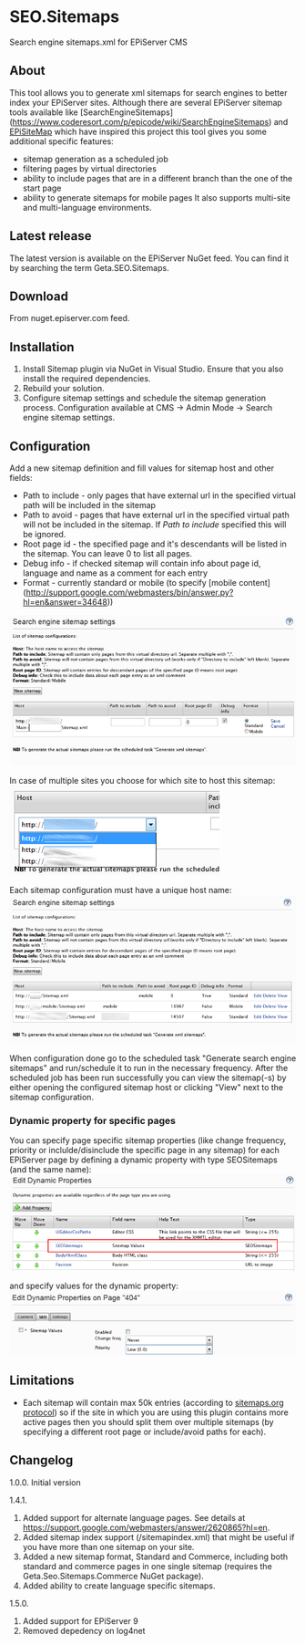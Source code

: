 SEO.Sitemaps
============

Search engine sitemaps.xml for EPiServer CMS

## About
This tool allows you to generate xml sitemaps for search engines to better index your EPiServer sites. Although there are several EPiServer sitemap tools available like [SearchEngineSitemaps] (https://www.coderesort.com/p/epicode/wiki/SearchEngineSitemaps) and [EPiSiteMap](http://episitemap.codeplex.com/) which have inspired this project this tool gives you some additional specific features:  
* sitemap generation as a scheduled job
* filtering pages by virtual directories
* ability to include pages that are in a different branch than the one of the start page
* ability to generate sitemaps for mobile pages
It also supports multi-site and multi-language environments.

## Latest release
The latest version is available on the EPiServer NuGet feed. You can find it by searching the term Geta.SEO.Sitemaps.

## Download
From nuget.episerver.com feed.

## Installation
1. Install Sitemap plugin via NuGet in Visual Studio. Ensure that you also install the required dependencies.
2. Rebuild your solution.
3. Configure sitemap settings and schedule the sitemap generation process. Configuration available at CMS ->  Admin Mode -> Search engine sitemap settings.

## Configuration
Add a new sitemap definition and fill values for sitemap host and other fields:   
* Path to include - only pages that have external url in the specified virtual path will be included in the sitemap  
* Path to avoid - pages that have external url in the specified virtual path will not be included in the sitemap. If _Path to include_ specified this will be ignored.  
* Root page id - the specified page and it's descendants will be listed in the sitemap. You can leave 0 to list all pages. 
* Debug info - if checked sitemap will contain info about page id, language and name as a comment for each entry   
* Format - currently standard or mobile (to specify [mobile content] (http://support.google.com/webmasters/bin/answer.py?hl=en&answer=34648))

![Add a sitemap](/Geta.SEO.Sitemaps/Screenshots/SitemapAdd.png?raw=true)

In case of multiple sites you choose for which site to host this sitemap:   
![Add a sitemap multiple site](/Geta.SEO.Sitemaps/Screenshots/SitemapAddMultiSite.png?raw=true)

Each sitemap configuration must have a unique host name:
![Configure sitemaps](/Geta.SEO.Sitemaps/Screenshots/SitemapConfigure.png?raw=true)

When configuration done go to the scheduled task "Generate search engine sitemaps" and run/schedule it to run in the necessary frequency. After the scheduled job has been run successfully you can view the sitemap(-s) by either opening the configured sitemap host or clicking "View" next to the sitemap configuration.

### Dynamic property for specific pages
You can specify page specific sitemap properties (like change frequency, priority or inclulde/disinclude the specific page in any sitemap) for each EPiServer page by defining a dynamic property with type SEOSitemaps (and the same name):
![Create dynamic property](/Geta.SEO.Sitemaps/Screenshots/SitemapDynamicPropertyDefine.png?raw=true)

and specify values for the dynamic property:
![Set value for the dynamic property](/Geta.SEO.Sitemaps/Screenshots/SitemapDynamicPropertyOnPage.PNG?raw=true)

## Limitations
* Each sitemap will contain max 50k entries (according to [sitemaps.org protocol](http://www.sitemaps.org/protocol.html#index)) so if the site in which you are using this plugin contains more active pages then you should split them over multiple sitemaps (by specifying a different root page or include/avoid paths for each).

## Changelog
1.0.0. Initial version

1.4.1. 
  1. Added support for alternate language pages. See details at https://support.google.com/webmasters/answer/2620865?hl=en.
  2. Added sitemap index support (/sitemapindex.xml) that might be useful if you have more than one sitemap on your site.
  3. Added a new sitemap format, Standard and Commerce, including both standard and commerce pages in one single sitemap (requires the Geta.Seo.Sitemaps.Commerce NuGet package).
  4. Added ability to create language specific sitemaps.

1.5.0.
  1. Added support for EPiServer 9
  2. Removed depedency on log4net
